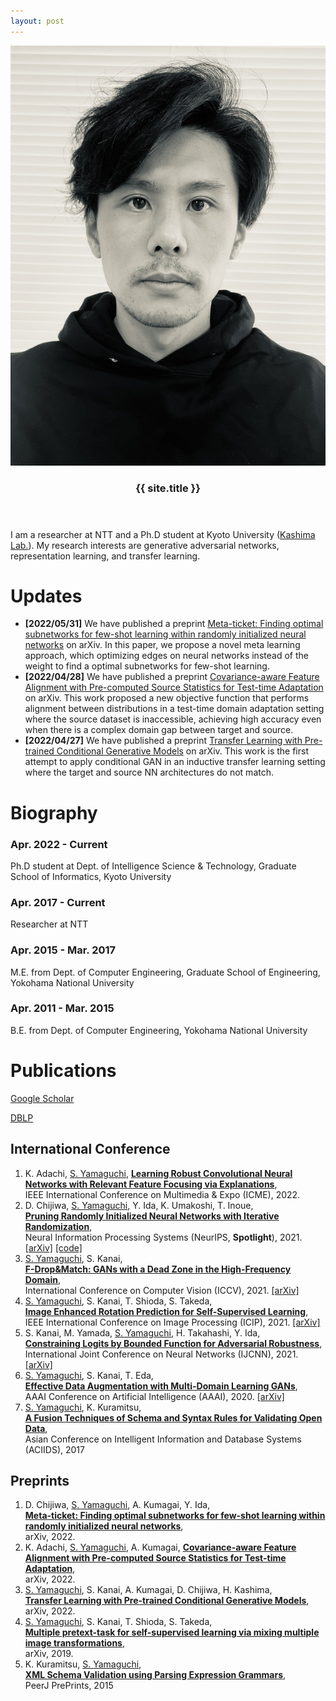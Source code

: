 ```yaml
---
layout: post
---
```



<div class="home">
  <div class="site-header-container">
    <div class="scrim">
      <header class="site-header">
        <div class="subimg">
        <img src="assets/me.jpg">
        </div>
        <h3 class="title">{{ site.title }}</h3>
      </header>
    </div>
  </div>
</div>

I am a researcher at NTT and a Ph.D student at Kyoto University ([Kashima Lab.](http://www.ml.ist.i.kyoto-u.ac.jp/en/)).
My research interests are generative adversarial networks, representation learning, and transfer learning.

# Updates
* **[2022/05/31]** We have published a preprint [Meta-ticket: Finding optimal subnetworks for few-shot learning within randomly initialized neural networks](https://arxiv.org/abs/2205.15619) on arXiv. In this paper, we propose a novel meta learning approach, which optimizing edges on neural networks instead of the weight to find a optimal subnetworks for few-shot learning.
* **[2022/04/28]** We have published a preprint [Covariance-aware Feature Alignment with Pre-computed Source Statistics for Test-time Adaptation](https://arxiv.org/abs/2204.13263) on arXiv. This work proposed a new objective function that performs alignment between distributions in a test-time domain adaptation setting where the source dataset is inaccessible, achieving high accuracy even when there is a complex domain gap between target and source.
* **[2022/04/27]** We have published a preprint [Transfer Learning with Pre-trained Conditional Generative Models](https://arxiv.org/abs/2204.12833) on arXiv. This work is the first attempt to apply conditional GAN in an inductive transfer learning setting where the target and source NN architectures do not match.

# Biography
### Apr. 2022 - Current
Ph.D student at Dept. of Intelligence Science & Technology, Graduate School of Informatics, Kyoto University

### Apr. 2017 - Current
Researcher at NTT

### Apr. 2015 - Mar. 2017
M.E. from Dept. of Computer Engineering, Graduate School of Engineering, Yokohama National University

### Apr. 2011 - Mar. 2015
B.E. from Dept. of Computer Engineering, Yokohama National University

# Publications
[Google Scholar](https://scholar.google.com/citations?user=_xJYVD0AAAAJ)

[DBLP](https://dblp.org/pid/215/6588.html)
## International Conference
1. K. Adachi, <u>S. Yamaguchi</u>,
[**Learning Robust Convolutional Neural Networks with Relevant Feature Focusing via Explanations**](https://arxiv.org/abs/2202.04237),  
IEEE International Conference on Multimedia & Expo (ICME), 2022.
2. D. Chijiwa, <u>S. Yamaguchi</u>, Y. Ida, K. Umakoshi, T. Inoue,  
[**Pruning Randomly Initialized Neural Networks with Iterative Randomization**](https://openreview.net/pdf?id=QCPY2eMXYs),  
Neural Information Processing Systems (NeurIPS, **Spotlight**), 2021. [[arXiv]](https://arxiv.org/abs/2106.09269) [[code]](https://github.com/dchiji-ntt/iterand)
3. <u>S. Yamaguchi</u>, S. Kanai,  
[**F-Drop&Match: GANs with a Dead Zone in the High-Frequency Domain**](https://openaccess.thecvf.com/content/ICCV2021/html/Yamaguchi_F-DropMatch_GANs_With_a_Dead_Zone_in_the_High-Frequency_Domain_ICCV_2021_paper.html),  
International Conference on Computer Vision (ICCV), 2021. [[arXiv]](https://arxiv.org/abs/2106.02343)
4. <u>S. Yamaguchi</u>, S. Kanai, T. Shioda, S. Takeda,  
[**Image Enhanced Rotation Prediction for Self-Supervised Learning**](https://ieeexplore.ieee.org/document/9506132),  
IEEE International Conference on Image Processing (ICIP), 2021. [[arXiv]](https://arxiv.org/abs/1912.11603)
5. S. Kanai, M. Yamada, <u>S. Yamaguchi</u>, H. Takahashi, Y. Ida,  
[**Constraining Logits by Bounded Function for Adversarial Robustness**](https://ieeexplore.ieee.org/document/9533777),  
International Joint Conference on Neural Networks (IJCNN), 2021. [[arXiv]](https://arxiv.org/abs/2010.02558)
6. <u>S. Yamaguchi</u>, S. Kanai, T. Eda,  
[**Effective Data Augmentation with Multi-Domain Learning GANs**](https://ojs.aaai.org/index.php/AAAI/article/view/6131),  
AAAI Conference on Artificial Intelligence (AAAI), 2020. [[arXiv]](https://arxiv.org/abs/1912.11597)
7. <u>S. Yamaguchi</u>, K. Kuramitsu,  
[**A Fusion Techniques of Schema and Syntax Rules for Validating Open Data**](https://link.springer.com/chapter/10.1007/978-3-319-56660-3_37),  
Asian Conference on Intelligent Information and Database Systems (ACIIDS), 2017

## Preprints
1. D. Chijiwa, <u>S. Yamaguchi</u>, A. Kumagai, Y. Ida,  
[**Meta-ticket: Finding optimal subnetworks for few-shot learning within randomly initialized neural networks**](https://arxiv.org/abs/2205.15619),  
arXiv, 2022.
1. K. Adachi, <u>S. Yamaguchi</u>, A. Kumagai,
[**Covariance-aware Feature Alignment with Pre-computed Source Statistics for Test-time Adaptation**](https://arxiv.org/abs/2204.13263),  
arXiv, 2022.
3. <u>S. Yamaguchi</u>, S. Kanai, A. Kumagai, D. Chijiwa, H. Kashima,  
[**Transfer Learning with Pre-trained Conditional Generative Models**](https://arxiv.org/abs/2204.12833),  
arXiv, 2022.
4. <u>S. Yamaguchi</u>, S. Kanai, T. Shioda, S. Takeda,  
[**Multiple pretext-task for self-supervised learning via mixing multiple image transformations**](https://arxiv.org/abs/1912.11603v1),  
arXiv, 2019.
5. K. Kuramitsu, <u>S. Yamaguchi</u>,  
[**XML Schema Validation using Parsing Expression Grammars**](https://peerj.com/preprints/1503.pdf),  
PeerJ PrePrints, 2015

<!-- Global site tag (gtag.js) - Google Analytics -->
<script async src="https://www.googletagmanager.com/gtag/js?id=G-GLL931QDKD"></script>
<script>
  window.dataLayer = window.dataLayer || [];
  function gtag(){dataLayer.push(arguments);}
  gtag('js', new Date());

  gtag('config', 'G-GLL931QDKD');
</script>